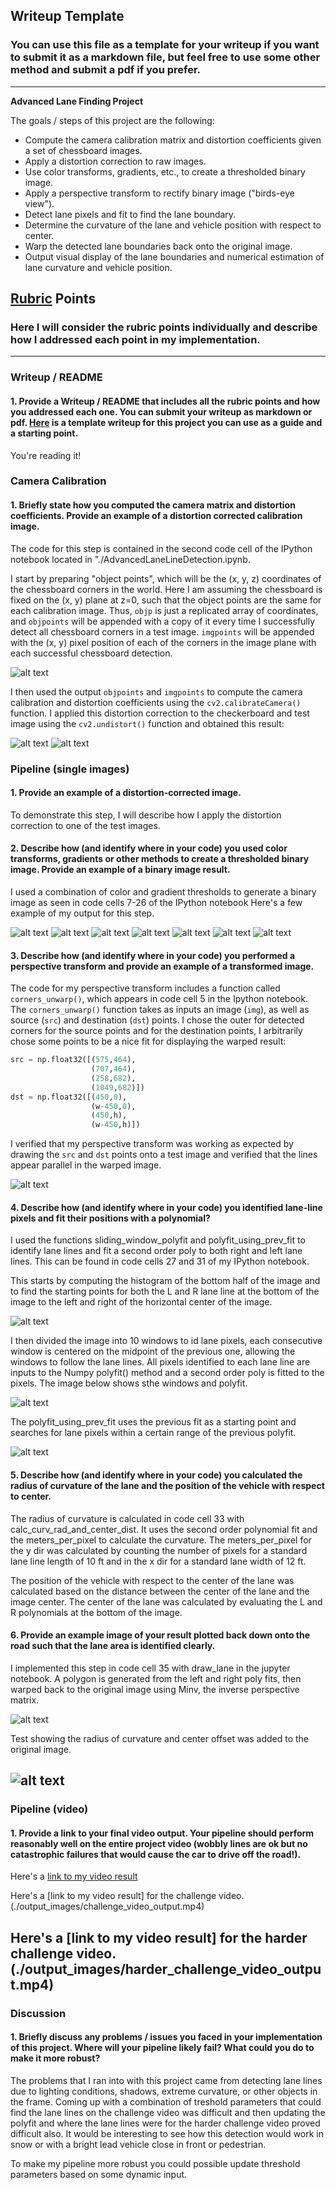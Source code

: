 ## Writeup Template

### You can use this file as a template for your writeup if you want to submit it as a markdown file, but feel free to use some other method and submit a pdf if you prefer.

---

**Advanced Lane Finding Project**

The goals / steps of this project are the following:

* Compute the camera calibration matrix and distortion coefficients given a set of chessboard images.
* Apply a distortion correction to raw images.
* Use color transforms, gradients, etc., to create a thresholded binary image.
* Apply a perspective transform to rectify binary image ("birds-eye view").
* Detect lane pixels and fit to find the lane boundary.
* Determine the curvature of the lane and vehicle position with respect to center.
* Warp the detected lane boundaries back onto the original image.
* Output visual display of the lane boundaries and numerical estimation of lane curvature and vehicle position.

[//]: # (Image References)

[image1]: ./examples/Camera_cal.png "Camera Calibration"
[image2]: ./examples/Undist_Checkerboard.png "Undistorted Checkerboard"
[image3]: ./examples/Undist_image.png "Undistorted Image"
[image4]: ./examples/BirdsEyeView.png "Warp to BEV"
[image5]: ./examples/Color_Channels_BEV.png "Color Channels on BEV"
[image6]: ./examples/Sobel_Abs.png "Sobel_Abs"
[image7]: ./examples/Sobel_Mag.png "Sobel_Mag"
[image8]: ./examples/Threshold_Grad_Dir.png "Threshold_Grad_Dir"
[image9]: ./examples/Threshold_S.png "Threshold_S"
[image10]: ./examples/HLS_L_Channel.png "HLS_L_Channel"
[image11]: ./examples/LAB_B_Channel.png "LAB_B_Channel"
[image12]: ./examples/Pipeline_tests.png "Pipeline_tests"
[image13]: ./examples/Pipeline_images.png "Pipeline_images"
[image14]: ./examples/LaneLine_Boxes.png "LaneLine_Boxes"
[image15]: ./examples/Histogram.png "Histogram"
[image16]: ./examples/LineFit.png "LineFit"
[image17]: ./examples/LaneDetectionOnRaod.png "LaneDetectionOnRaod"
[image18]: ./examples/LaneDetectionOnRaod_wText.png "LaneDetectionOnRaod_wText"
[video1]: ./output_images/project_video_output.mp4 "Project Video"
[video2]: ./output_images/challenge_video_output.mp4 "Challenge Video"
[video3]: ./output_images/harder_challenge_video_output.mp4 "Harder Challenge Video"

## [Rubric](https://review.udacity.com/#!/rubrics/571/view) Points

### Here I will consider the rubric points individually and describe how I addressed each point in my implementation.  

---

### Writeup / README

#### 1. Provide a Writeup / README that includes all the rubric points and how you addressed each one.  You can submit your writeup as markdown or pdf.  [Here](https://github.com/udacity/CarND-Advanced-Lane-Lines/blob/master/writeup_template.md) is a template writeup for this project you can use as a guide and a starting point.  

You're reading it!

### Camera Calibration

#### 1. Briefly state how you computed the camera matrix and distortion coefficients. Provide an example of a distortion corrected calibration image.

The code for this step is contained in the second code cell of the IPython notebook located in "./AdvancedLaneLineDetection.ipynb.

I start by preparing "object points", which will be the (x, y, z) coordinates of the chessboard corners in the world. Here I am assuming the chessboard is fixed on the (x, y) plane at z=0, such that the object points are the same for each calibration image.  Thus, `objp` is just a replicated array of coordinates, and `objpoints` will be appended with a copy of it every time I successfully detect all chessboard corners in a test image.  `imgpoints` will be appended with the (x, y) pixel position of each of the corners in the image plane with each successful chessboard detection.  

![alt text][image1]

I then used the output `objpoints` and `imgpoints` to compute the camera calibration and distortion coefficients using the `cv2.calibrateCamera()` function.  I applied this distortion correction to the checkerboard and test image using the `cv2.undistort()` function and obtained this result: 

![alt text][image2]
![alt text][image3]

### Pipeline (single images)

#### 1. Provide an example of a distortion-corrected image.

To demonstrate this step, I will describe how I apply the distortion correction to one of the test images.

#### 2. Describe how (and identify where in your code) you used color transforms, gradients or other methods to create a thresholded binary image.  Provide an example of a binary image result. 

I used a combination of color and gradient thresholds to generate a binary image as seen in code cells 7-26 of the IPython notebook  Here's a few example of my output for this step.

![alt text][image5]
![alt text][image6]
![alt text][image7]
![alt text][image8]
![alt text][image9]
![alt text][image10]
![alt text][image11]

#### 3. Describe how (and identify where in your code) you performed a perspective transform and provide an example of a transformed image.

The code for my perspective transform includes a function called `corners_unwarp()`, which appears in code cell 5 in the Ipython notebook. The `corners_unwarp()` function takes as inputs an image (`img`), as well as source (`src`) and destination (`dst`) points.  I chose the outer for detected corners for the source points and for the destination points, I arbitrarily chose some points to be a nice fit for displaying the warped result:

```python
src = np.float32([(575,464),
                  (707,464), 
                  (258,682), 
                  (1049,682)])
dst = np.float32([(450,0),
                  (w-450,0),
                  (450,h),
                  (w-450,h)])
```


I verified that my perspective transform was working as expected by drawing the `src` and `dst` points onto a test image and verified that the lines appear parallel in the warped image.

![alt text][image4]

#### 4. Describe how (and identify where in your code) you identified lane-line pixels and fit their positions with a polynomial?

I used the functions sliding_window_polyfit and polyfit_using_prev_fit to identify lane lines and fit a second order poly to both right and left lane lines. This can be found in code cells 27 and 31 of my IPython notebook.

This starts by computing the histogram of the bottom half of the image and to find the starting points for both the L and R lane line at the bottom of the image to the left and right of the horizontal center of the image. 

![alt text][image15]

I then divided the image into 10 windows to id lane pixels, each consecutive window is centered on the midpoint of the previous one, allowing the windows to follow the lane lines. All pixels identified to each lane line are inputs to the Numpy polyfit() method and a second order poly is fitted to the pixels. The image below shows sthe windows and polyfit.

![alt text][image14]

The polyfit_using_prev_fit uses the previous fit as a starting point and searches for lane pixels within a certain range of the previous polyfit.

![alt text][image16]

#### 5. Describe how (and identify where in your code) you calculated the radius of curvature of the lane and the position of the vehicle with respect to center.

The radius of curvature is calculated in code cell 33 with calc_curv_rad_and_center_dist. It uses the second order polynomial fit and the meters_per_pixel to calculate the curvature. The meters_per_pixel for the y dir was calculated by counting the number of pixels for a standard lane line length of 10 ft and in the x dir for a standard lane width of 12 ft.

The position of the vehicle with respect to the center of the lane was calculated based on the distance between the center of the lane and the image center. The center of the lane was calculated by evaluating the L and R polynomials at the bottom of the image. 


#### 6. Provide an example image of your result plotted back down onto the road such that the lane area is identified clearly.

I implemented this step in code cell 35 with draw_lane in the jupyter notebook. A polygon is generated from the left and right poly fits, then warped back to the original image using Minv, the inverse perspective matrix.

![alt text][image17]

Test showing the radius of curvature and center offset was added to the original image.

![alt text][image18]
---

### Pipeline (video)

#### 1. Provide a link to your final video output.  Your pipeline should perform reasonably well on the entire project video (wobbly lines are ok but no catastrophic failures that would cause the car to drive off the road!).

Here's a [link to my video result](./output_images/project_video_output.mp4)

Here's a [link to my video result] for the challenge video.(./output_images/challenge_video_output.mp4)

Here's a [link to my video result] for the harder challenge video.(./output_images/harder_challenge_video_output.mp4)
---

### Discussion

#### 1. Briefly discuss any problems / issues you faced in your implementation of this project.  Where will your pipeline likely fail?  What could you do to make it more robust?

The problems that I ran into with this project came from detecting lane lines due to lighting conditions, shadows, extreme curvature, or other objects in the frame. Coming up with a combination of treshold parameters that could find the lane lines on the challenge video was difficult and then updating the polyfit and where the lane lines were for the harder challenge video proved difficult also. It would be interesting to see how this detection would work in snow or with a bright lead vehicle close in front or pedestrian. 

To make my pipeline more robust you could possible update threshold parameters based on some dynamic input. 
